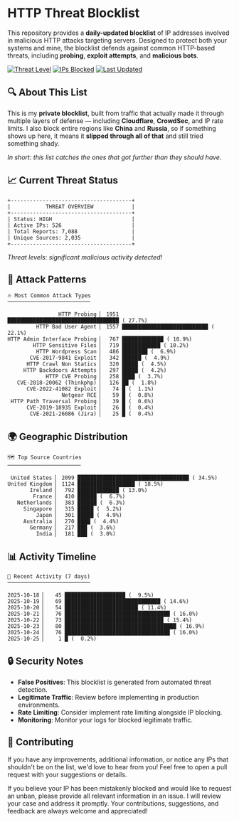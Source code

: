 # HTTP Threat Blocklist

This repository provides a **daily-updated blocklist** of IP addresses involved in malicious HTTP attacks targeting servers. Designed to protect both your systems and mine, the blocklist defends against common HTTP-based threats, including **probing**, **exploit attempts**, and **malicious bots**.

[![Threat Level](https://img.shields.io/badge/Threat%20Level-HIGH-red)](.)
[![IPs Blocked](https://img.shields.io/badge/IPs%20Blocked-526-blue)](.)
[![Last Updated](https://img.shields.io/badge/Updated-2025--10--25-brightgreen)](.)

## 🔍 About This List

This is my **private blocklist**, built from traffic that actually made it through multiple layers of defense — including **Cloudflare**, **CrowdSec**, and IP rate limits. I also block entire regions like **China** and **Russia**, so if something shows up here, it means it **slipped through all of that** and still tried something shady.

*In short: this list catches the ones that got further than they should have.*

## 📈 Current Threat Status

```
+--------------------------------------+
|           THREAT OVERVIEW            |
+--------------------------------------+
| Status: HIGH                         |
| Active IPs: 526                      |
| Total Reports: 7,088                 |
| Unique Sources: 2,035                |
+--------------------------------------+
```

*Threat levels: significant malicious activity detected!*

## 🎯 Attack Patterns

```
🔥 Most Common Attack Types
──────────────────────────

                HTTP Probing ▏ 1951 ███████████████████████████████████ ( 27.7%)
         HTTP Bad User Agent ▏ 1557 ███████████████████████████ ( 22.1%)
HTTP Admin Interface Probing ▏  767 █████████████ ( 10.9%)
        HTTP Sensitive Files ▏  719 ████████████ ( 10.2%)
         HTTP Wordpress Scan ▏  486 ████████ (  6.9%)
       CVE-2017-9841 Exploit ▏  342 ██████ (  4.9%)
      HTTP Crawl Non Statics ▏  320 █████ (  4.5%)
     HTTP Backdoors Attempts ▏  297 █████ (  4.2%)
            HTTP CVE Probing ▏  258 ████ (  3.7%)
   CVE-2018-20062 (Thinkphp) ▏  126 ██ (  1.8%)
      CVE-2022-41082 Exploit ▏   74 █ (  1.1%)
                 Netgear RCE ▏   59 █ (  0.8%)
 HTTP Path Traversal Probing ▏   39 █ (  0.6%)
      CVE-2019-18935 Exploit ▏   26 █ (  0.4%)
       CVE-2021-26086 (Jira) ▏   25 █ (  0.4%)
```

## 🌍 Geographic Distribution

```
🗺️ Top Source Countries
───────────────────────

 United States ▏ 2099 ███████████████████████████████████ ( 34.5%)
United Kingdom ▏ 1124 ██████████████████ ( 18.5%)
       Ireland ▏  792 █████████████ ( 13.0%)
        France ▏  410 ██████ (  6.7%)
   Netherlands ▏  383 ██████ (  6.3%)
     Singapore ▏  315 █████ (  5.2%)
         Japan ▏  301 █████ (  4.9%)
     Australia ▏  270 ████ (  4.4%)
       Germany ▏  217 ███ (  3.6%)
         India ▏  181 ███ (  3.0%)
```

## 📊 Activity Timeline

```
📅 Recent Activity (7 days)
──────────────────────────

2025-10-18 ▏   45 ███████████████████ (  9.5%)
2025-10-19 ▏   69 ██████████████████████████████ ( 14.6%)
2025-10-20 ▏   54 ███████████████████████ ( 11.4%)
2025-10-21 ▏   76 █████████████████████████████████ ( 16.0%)
2025-10-22 ▏   73 ███████████████████████████████ ( 15.4%)
2025-10-23 ▏   80 ███████████████████████████████████ ( 16.9%)
2025-10-24 ▏   76 █████████████████████████████████ ( 16.0%)
2025-10-25 ▏    1 █ (  0.2%)
```

## 🔒 Security Notes

- **False Positives**: This blocklist is generated from automated threat detection.
- **Legitimate Traffic**: Review before implementing in production environments.
- **Rate Limiting**: Consider implement rate limiting alongside IP blocking.
- **Monitoring**: Monitor your logs for blocked legitimate traffic.

## 🤝 Contributing

If you have any improvements, additional information, or notice any IPs that shouldn't be on the list, we'd love to hear from you! Feel free to open a pull request with your suggestions or details.

If you believe your IP has been mistakenly blocked and would like to request an unban, please provide all relevant information in an issue. I will review your case and address it promptly. Your contributions, suggestions, and feedback are always welcome and appreciated!